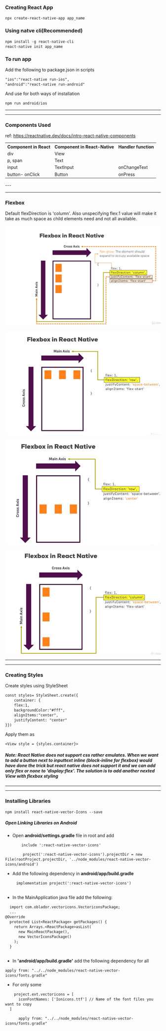 ### Creating React App
```
npx create-react-native-app app_name
```
### Using natve cli(Recommended)
```
npm install -g react-native-cli
react-native init app_name
```
### To run app
Add the following to package.json in scripts

```
"ios":"react-native run-ios",
"android":"react-native run-android"
```
And use for both ways of installation

``` 
npm run android/ios
```

---

---

### Components Used
ref: <a> https://reactnative.dev/docs/intro-react-native-components</a>

<table>
<tr>
<th>Component in React
</th>
<th>
Component in React-Native
</th>
<th>
Handler function
</th>

<tr>
<td>div</td>
<td> View</td>
<td></td>
</tr>

<tr>
<td> p, span</td>
<td>Text</td>
<td></td>
</tr>

<tr>
<td> input</td>
<td>TextInput</td>
<td> onChangeText</td>
</tr>

<tr>
<td> button- onClick</td>
<td>Button</td>
<td> onPress</td>
</tr>
</tr>
</table>
---

---

### Flexbox
Default flexDirection is 'column'. Also unspecifying flex:1 value will make it take as much space as child elements need and not all available.

![Image description](flexbox.png)

![Image description](flexbox1.png)

![Image description](flexbox2.png)

![Image description](flexbox3.png)

---

---

### Creating Styles

Create styles using StyleSheet
```
const styles= StyleSheet.create({
	container: {
	flex:1,
	backgroundColor:"#fff",
	alignItems:"center",
	justifyContent: "center"
}})
```
Apply them as 
``` 
<View style = {styles.container}>
```

##### Note: React Native does not support css rather emulates. When we want to add a button next to inputtext inline (block-inline for flexbox) would have done the trick but react native does not support it and we can add only flex or none to 'display:flex'. The solution is to add another nexted View with flexbox styling 
---

---

### Installing Libraries

```
npm install react-native-vector-Icons --save
```

##### Open Linking Libraries on Android
* Open <b>android/settings.gradle</b> file in root and add
	```
	    include ':react-native-vector-icons'  
	```
```	   
	    project(':react-native-vector-icons').projectDir = new File(rootProject.projectDir, '../node_modules/react-native-vector-icons/android')  
```
    
 * Add the following dependency in <b>android/app/build.gradle</b>
```
     implementation project(':react-native-vector-icons')
  
```
  
  * In the MainApplication java file add the following:
  
```
  import com.oblador.vectoricons.VectoriconsPackage;
  ...  
@Override  
  protected List<ReactPackage> getPackages() {  
    return Arrays.<ReactPackage>asList(  
      new MainReactPackage(),  
      new VectorIconsPackage()  
    );  
  }
    
```
  
  * In <b>'android/app/build.gradle'</b> add the following dependency for all
  
   ```
   apply from: "../../node_modules/react-native-vector-icons/fonts.gradle"
   ```
   
  *  For only some
  ```
      project.ext.vectoricons = [  
        iconFontNames: ['Ionicons.ttf'] // Name of the font files you want to copy  
    ]
  ```
  ```      
        apply from: "../../node_modules/react-native-vector-icons/fonts.gradle"  
  ```  
  